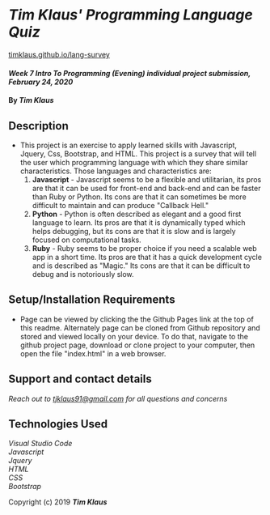 # _Tim Klaus' Programming Language Quiz_
[timklaus.github.io/lang-survey](timklaus.github.io/lang-survey)

#### _*Week 7 Intro To Programming (Evening) individual project submission*, *February 24, 2020*_

#### By _**Tim Klaus**_

## Description

* This project is an exercise to apply learned skills with Javascript, Jquery, Css, Bootstrap, and HTML. This project is a survey that will tell the user which programming language with which they share similar characteristics. Those languages and characteristics are:
    1. **Javascript** - Javascript seems to be a flexible and utilitarian, its pros are that it can be used for front-end and back-end and can be faster than Ruby or Python. Its cons are that it can sometimes be more difficult to maintain and can produce "Callback Hell."
    2. **Python** - Python is often described as elegant and a good first language to learn. Its pros are that it is dynamically typed which helps debugging, but its cons are that it is slow and is largely focused on computational tasks.
    3. **Ruby** - Ruby seems to be proper choice if you need a scalable web app in a short time. Its pros are that it has a quick development cycle and is described as "Magic." Its cons are that it can be difficult to debug and is notoriously slow.


## Setup/Installation Requirements

* Page can be viewed by clicking the the Github Pages link at the top of this readme. Alternately page can be cloned from Github repository and stored and viewed locally on your device. To do that, navigate to the github project page, download or clone project to your computer, then open the file "index.html" in a web browser.


## Support and contact details

_Reach out to tjklaus91@gmail.com for all questions and concerns_

## Technologies Used

_Visual Studio Code_  
_Javascript_  
_Jquery_    
_HTML_  
_CSS_  
_Bootstrap_

Copyright (c) 2019 **_Tim Klaus_**